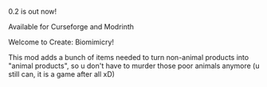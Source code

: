 
0.2 is out now!

Available for Curseforge and Modrinth

Welcome to Create: Biomimicry!

This mod adds a bunch of items needed to turn non-animal products into "animal products", so u don't have to murder those poor animals anymore (u still can, it is a game after all xD)


